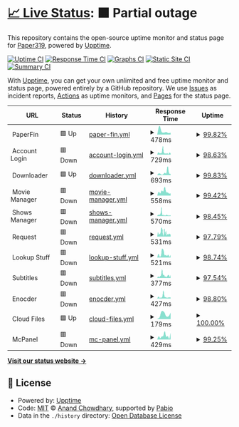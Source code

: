 # [📈 Live Status](https://Paper319.github.io/Monitor): <!--live status--> **🟧 Partial outage**

This repository contains the open-source uptime monitor and status page for [Paper319](https://Paper319.github.io/Monitor), powered by [Upptime](https://github.com/upptime/upptime).

[![Uptime CI](https://github.com/Paper319/Monitor/workflows/Uptime%20CI/badge.svg)](https://github.com/Paper319/Monitor/actions?query=workflow%3A%22Uptime+CI%22)
[![Response Time CI](https://github.com/Paper319/Monitor/workflows/Response%20Time%20CI/badge.svg)](https://github.com/Paper319/Monitor/actions?query=workflow%3A%22Response+Time+CI%22)
[![Graphs CI](https://github.com/Paper319/Monitor/workflows/Graphs%20CI/badge.svg)](https://github.com/Paper319/Monitor/actions?query=workflow%3A%22Graphs+CI%22)
[![Static Site CI](https://github.com/Paper319/Monitor/workflows/Static%20Site%20CI/badge.svg)](https://github.com/Paper319/Monitor/actions?query=workflow%3A%22Static+Site+CI%22)
[![Summary CI](https://github.com/Paper319/Monitor/workflows/Summary%20CI/badge.svg)](https://github.com/Paper319/Monitor/actions?query=workflow%3A%22Summary+CI%22)

With [Upptime](https://upptime.js.org), you can get your own unlimited and free uptime monitor and status page, powered entirely by a GitHub repository. We use [Issues](https://github.com/Paper319/Monitor/issues) as incident reports, [Actions](https://github.com/Paper319/Monitor/actions) as uptime monitors, and [Pages](https://Paper319.github.io/Monitor) for the status page.

<!--start: status pages-->
<!-- This summary is generated by Upptime (https://github.com/upptime/upptime) -->
<!-- Do not edit this manually, your changes will be overwritten -->
<!-- prettier-ignore -->
| URL | Status | History | Response Time | Uptime |
| --- | ------ | ------- | ------------- | ------ |
| <img alt="" src="https://icons.duckduckgo.com/ip3/null.ico" height="13"> PaperFin | 🟩 Up | [paper-fin.yml](https://github.com/Paper319/Monitor/commits/HEAD/history/paper-fin.yml) | <details><summary><img alt="Response time graph" src="./graphs/paper-fin/response-time-week.png" height="20"> 478ms</summary><br><a href="https://Paper319.github.io/Monitor/history/paper-fin"><img alt="Response time 478" src="https://img.shields.io/endpoint?url=https%3A%2F%2Fraw.githubusercontent.com%2FPaper319%2FMonitor%2FHEAD%2Fapi%2Fpaper-fin%2Fresponse-time.json"></a><br><a href="https://Paper319.github.io/Monitor/history/paper-fin"><img alt="24-hour response time 245" src="https://img.shields.io/endpoint?url=https%3A%2F%2Fraw.githubusercontent.com%2FPaper319%2FMonitor%2FHEAD%2Fapi%2Fpaper-fin%2Fresponse-time-day.json"></a><br><a href="https://Paper319.github.io/Monitor/history/paper-fin"><img alt="7-day response time 478" src="https://img.shields.io/endpoint?url=https%3A%2F%2Fraw.githubusercontent.com%2FPaper319%2FMonitor%2FHEAD%2Fapi%2Fpaper-fin%2Fresponse-time-week.json"></a><br><a href="https://Paper319.github.io/Monitor/history/paper-fin"><img alt="30-day response time 478" src="https://img.shields.io/endpoint?url=https%3A%2F%2Fraw.githubusercontent.com%2FPaper319%2FMonitor%2FHEAD%2Fapi%2Fpaper-fin%2Fresponse-time-month.json"></a><br><a href="https://Paper319.github.io/Monitor/history/paper-fin"><img alt="1-year response time 478" src="https://img.shields.io/endpoint?url=https%3A%2F%2Fraw.githubusercontent.com%2FPaper319%2FMonitor%2FHEAD%2Fapi%2Fpaper-fin%2Fresponse-time-year.json"></a></details> | <details><summary><a href="https://Paper319.github.io/Monitor/history/paper-fin">99.82%</a></summary><a href="https://Paper319.github.io/Monitor/history/paper-fin"><img alt="All-time uptime 99.82%" src="https://img.shields.io/endpoint?url=https%3A%2F%2Fraw.githubusercontent.com%2FPaper319%2FMonitor%2FHEAD%2Fapi%2Fpaper-fin%2Fuptime.json"></a><br><a href="https://Paper319.github.io/Monitor/history/paper-fin"><img alt="24-hour uptime 99.21%" src="https://img.shields.io/endpoint?url=https%3A%2F%2Fraw.githubusercontent.com%2FPaper319%2FMonitor%2FHEAD%2Fapi%2Fpaper-fin%2Fuptime-day.json"></a><br><a href="https://Paper319.github.io/Monitor/history/paper-fin"><img alt="7-day uptime 99.82%" src="https://img.shields.io/endpoint?url=https%3A%2F%2Fraw.githubusercontent.com%2FPaper319%2FMonitor%2FHEAD%2Fapi%2Fpaper-fin%2Fuptime-week.json"></a><br><a href="https://Paper319.github.io/Monitor/history/paper-fin"><img alt="30-day uptime 99.82%" src="https://img.shields.io/endpoint?url=https%3A%2F%2Fraw.githubusercontent.com%2FPaper319%2FMonitor%2FHEAD%2Fapi%2Fpaper-fin%2Fuptime-month.json"></a><br><a href="https://Paper319.github.io/Monitor/history/paper-fin"><img alt="1-year uptime 99.82%" src="https://img.shields.io/endpoint?url=https%3A%2F%2Fraw.githubusercontent.com%2FPaper319%2FMonitor%2FHEAD%2Fapi%2Fpaper-fin%2Fuptime-year.json"></a></details>
| <img alt="" src="https://icons.duckduckgo.com/ip3/null.ico" height="13"> Account Login | 🟥 Down | [account-login.yml](https://github.com/Paper319/Monitor/commits/HEAD/history/account-login.yml) | <details><summary><img alt="Response time graph" src="./graphs/account-login/response-time-week.png" height="20"> 729ms</summary><br><a href="https://Paper319.github.io/Monitor/history/account-login"><img alt="Response time 729" src="https://img.shields.io/endpoint?url=https%3A%2F%2Fraw.githubusercontent.com%2FPaper319%2FMonitor%2FHEAD%2Fapi%2Faccount-login%2Fresponse-time.json"></a><br><a href="https://Paper319.github.io/Monitor/history/account-login"><img alt="24-hour response time 783" src="https://img.shields.io/endpoint?url=https%3A%2F%2Fraw.githubusercontent.com%2FPaper319%2FMonitor%2FHEAD%2Fapi%2Faccount-login%2Fresponse-time-day.json"></a><br><a href="https://Paper319.github.io/Monitor/history/account-login"><img alt="7-day response time 729" src="https://img.shields.io/endpoint?url=https%3A%2F%2Fraw.githubusercontent.com%2FPaper319%2FMonitor%2FHEAD%2Fapi%2Faccount-login%2Fresponse-time-week.json"></a><br><a href="https://Paper319.github.io/Monitor/history/account-login"><img alt="30-day response time 729" src="https://img.shields.io/endpoint?url=https%3A%2F%2Fraw.githubusercontent.com%2FPaper319%2FMonitor%2FHEAD%2Fapi%2Faccount-login%2Fresponse-time-month.json"></a><br><a href="https://Paper319.github.io/Monitor/history/account-login"><img alt="1-year response time 729" src="https://img.shields.io/endpoint?url=https%3A%2F%2Fraw.githubusercontent.com%2FPaper319%2FMonitor%2FHEAD%2Fapi%2Faccount-login%2Fresponse-time-year.json"></a></details> | <details><summary><a href="https://Paper319.github.io/Monitor/history/account-login">98.63%</a></summary><a href="https://Paper319.github.io/Monitor/history/account-login"><img alt="All-time uptime 98.63%" src="https://img.shields.io/endpoint?url=https%3A%2F%2Fraw.githubusercontent.com%2FPaper319%2FMonitor%2FHEAD%2Fapi%2Faccount-login%2Fuptime.json"></a><br><a href="https://Paper319.github.io/Monitor/history/account-login"><img alt="24-hour uptime 93.95%" src="https://img.shields.io/endpoint?url=https%3A%2F%2Fraw.githubusercontent.com%2FPaper319%2FMonitor%2FHEAD%2Fapi%2Faccount-login%2Fuptime-day.json"></a><br><a href="https://Paper319.github.io/Monitor/history/account-login"><img alt="7-day uptime 98.63%" src="https://img.shields.io/endpoint?url=https%3A%2F%2Fraw.githubusercontent.com%2FPaper319%2FMonitor%2FHEAD%2Fapi%2Faccount-login%2Fuptime-week.json"></a><br><a href="https://Paper319.github.io/Monitor/history/account-login"><img alt="30-day uptime 98.63%" src="https://img.shields.io/endpoint?url=https%3A%2F%2Fraw.githubusercontent.com%2FPaper319%2FMonitor%2FHEAD%2Fapi%2Faccount-login%2Fuptime-month.json"></a><br><a href="https://Paper319.github.io/Monitor/history/account-login"><img alt="1-year uptime 98.63%" src="https://img.shields.io/endpoint?url=https%3A%2F%2Fraw.githubusercontent.com%2FPaper319%2FMonitor%2FHEAD%2Fapi%2Faccount-login%2Fuptime-year.json"></a></details>
| <img alt="" src="https://icons.duckduckgo.com/ip3/null.ico" height="13"> Downloader | 🟩 Up | [downloader.yml](https://github.com/Paper319/Monitor/commits/HEAD/history/downloader.yml) | <details><summary><img alt="Response time graph" src="./graphs/downloader/response-time-week.png" height="20"> 693ms</summary><br><a href="https://Paper319.github.io/Monitor/history/downloader"><img alt="Response time 693" src="https://img.shields.io/endpoint?url=https%3A%2F%2Fraw.githubusercontent.com%2FPaper319%2FMonitor%2FHEAD%2Fapi%2Fdownloader%2Fresponse-time.json"></a><br><a href="https://Paper319.github.io/Monitor/history/downloader"><img alt="24-hour response time 1257" src="https://img.shields.io/endpoint?url=https%3A%2F%2Fraw.githubusercontent.com%2FPaper319%2FMonitor%2FHEAD%2Fapi%2Fdownloader%2Fresponse-time-day.json"></a><br><a href="https://Paper319.github.io/Monitor/history/downloader"><img alt="7-day response time 693" src="https://img.shields.io/endpoint?url=https%3A%2F%2Fraw.githubusercontent.com%2FPaper319%2FMonitor%2FHEAD%2Fapi%2Fdownloader%2Fresponse-time-week.json"></a><br><a href="https://Paper319.github.io/Monitor/history/downloader"><img alt="30-day response time 693" src="https://img.shields.io/endpoint?url=https%3A%2F%2Fraw.githubusercontent.com%2FPaper319%2FMonitor%2FHEAD%2Fapi%2Fdownloader%2Fresponse-time-month.json"></a><br><a href="https://Paper319.github.io/Monitor/history/downloader"><img alt="1-year response time 693" src="https://img.shields.io/endpoint?url=https%3A%2F%2Fraw.githubusercontent.com%2FPaper319%2FMonitor%2FHEAD%2Fapi%2Fdownloader%2Fresponse-time-year.json"></a></details> | <details><summary><a href="https://Paper319.github.io/Monitor/history/downloader">99.83%</a></summary><a href="https://Paper319.github.io/Monitor/history/downloader"><img alt="All-time uptime 99.83%" src="https://img.shields.io/endpoint?url=https%3A%2F%2Fraw.githubusercontent.com%2FPaper319%2FMonitor%2FHEAD%2Fapi%2Fdownloader%2Fuptime.json"></a><br><a href="https://Paper319.github.io/Monitor/history/downloader"><img alt="24-hour uptime 99.23%" src="https://img.shields.io/endpoint?url=https%3A%2F%2Fraw.githubusercontent.com%2FPaper319%2FMonitor%2FHEAD%2Fapi%2Fdownloader%2Fuptime-day.json"></a><br><a href="https://Paper319.github.io/Monitor/history/downloader"><img alt="7-day uptime 99.83%" src="https://img.shields.io/endpoint?url=https%3A%2F%2Fraw.githubusercontent.com%2FPaper319%2FMonitor%2FHEAD%2Fapi%2Fdownloader%2Fuptime-week.json"></a><br><a href="https://Paper319.github.io/Monitor/history/downloader"><img alt="30-day uptime 99.83%" src="https://img.shields.io/endpoint?url=https%3A%2F%2Fraw.githubusercontent.com%2FPaper319%2FMonitor%2FHEAD%2Fapi%2Fdownloader%2Fuptime-month.json"></a><br><a href="https://Paper319.github.io/Monitor/history/downloader"><img alt="1-year uptime 99.83%" src="https://img.shields.io/endpoint?url=https%3A%2F%2Fraw.githubusercontent.com%2FPaper319%2FMonitor%2FHEAD%2Fapi%2Fdownloader%2Fuptime-year.json"></a></details>
| <img alt="" src="https://icons.duckduckgo.com/ip3/null.ico" height="13"> Movie Manager | 🟥 Down | [movie-manager.yml](https://github.com/Paper319/Monitor/commits/HEAD/history/movie-manager.yml) | <details><summary><img alt="Response time graph" src="./graphs/movie-manager/response-time-week.png" height="20"> 558ms</summary><br><a href="https://Paper319.github.io/Monitor/history/movie-manager"><img alt="Response time 558" src="https://img.shields.io/endpoint?url=https%3A%2F%2Fraw.githubusercontent.com%2FPaper319%2FMonitor%2FHEAD%2Fapi%2Fmovie-manager%2Fresponse-time.json"></a><br><a href="https://Paper319.github.io/Monitor/history/movie-manager"><img alt="24-hour response time 548" src="https://img.shields.io/endpoint?url=https%3A%2F%2Fraw.githubusercontent.com%2FPaper319%2FMonitor%2FHEAD%2Fapi%2Fmovie-manager%2Fresponse-time-day.json"></a><br><a href="https://Paper319.github.io/Monitor/history/movie-manager"><img alt="7-day response time 558" src="https://img.shields.io/endpoint?url=https%3A%2F%2Fraw.githubusercontent.com%2FPaper319%2FMonitor%2FHEAD%2Fapi%2Fmovie-manager%2Fresponse-time-week.json"></a><br><a href="https://Paper319.github.io/Monitor/history/movie-manager"><img alt="30-day response time 558" src="https://img.shields.io/endpoint?url=https%3A%2F%2Fraw.githubusercontent.com%2FPaper319%2FMonitor%2FHEAD%2Fapi%2Fmovie-manager%2Fresponse-time-month.json"></a><br><a href="https://Paper319.github.io/Monitor/history/movie-manager"><img alt="1-year response time 558" src="https://img.shields.io/endpoint?url=https%3A%2F%2Fraw.githubusercontent.com%2FPaper319%2FMonitor%2FHEAD%2Fapi%2Fmovie-manager%2Fresponse-time-year.json"></a></details> | <details><summary><a href="https://Paper319.github.io/Monitor/history/movie-manager">99.42%</a></summary><a href="https://Paper319.github.io/Monitor/history/movie-manager"><img alt="All-time uptime 99.42%" src="https://img.shields.io/endpoint?url=https%3A%2F%2Fraw.githubusercontent.com%2FPaper319%2FMonitor%2FHEAD%2Fapi%2Fmovie-manager%2Fuptime.json"></a><br><a href="https://Paper319.github.io/Monitor/history/movie-manager"><img alt="24-hour uptime 97.42%" src="https://img.shields.io/endpoint?url=https%3A%2F%2Fraw.githubusercontent.com%2FPaper319%2FMonitor%2FHEAD%2Fapi%2Fmovie-manager%2Fuptime-day.json"></a><br><a href="https://Paper319.github.io/Monitor/history/movie-manager"><img alt="7-day uptime 99.42%" src="https://img.shields.io/endpoint?url=https%3A%2F%2Fraw.githubusercontent.com%2FPaper319%2FMonitor%2FHEAD%2Fapi%2Fmovie-manager%2Fuptime-week.json"></a><br><a href="https://Paper319.github.io/Monitor/history/movie-manager"><img alt="30-day uptime 99.42%" src="https://img.shields.io/endpoint?url=https%3A%2F%2Fraw.githubusercontent.com%2FPaper319%2FMonitor%2FHEAD%2Fapi%2Fmovie-manager%2Fuptime-month.json"></a><br><a href="https://Paper319.github.io/Monitor/history/movie-manager"><img alt="1-year uptime 99.42%" src="https://img.shields.io/endpoint?url=https%3A%2F%2Fraw.githubusercontent.com%2FPaper319%2FMonitor%2FHEAD%2Fapi%2Fmovie-manager%2Fuptime-year.json"></a></details>
| <img alt="" src="https://icons.duckduckgo.com/ip3/null.ico" height="13"> Shows Manager | 🟥 Down | [shows-manager.yml](https://github.com/Paper319/Monitor/commits/HEAD/history/shows-manager.yml) | <details><summary><img alt="Response time graph" src="./graphs/shows-manager/response-time-week.png" height="20"> 570ms</summary><br><a href="https://Paper319.github.io/Monitor/history/shows-manager"><img alt="Response time 570" src="https://img.shields.io/endpoint?url=https%3A%2F%2Fraw.githubusercontent.com%2FPaper319%2FMonitor%2FHEAD%2Fapi%2Fshows-manager%2Fresponse-time.json"></a><br><a href="https://Paper319.github.io/Monitor/history/shows-manager"><img alt="24-hour response time 556" src="https://img.shields.io/endpoint?url=https%3A%2F%2Fraw.githubusercontent.com%2FPaper319%2FMonitor%2FHEAD%2Fapi%2Fshows-manager%2Fresponse-time-day.json"></a><br><a href="https://Paper319.github.io/Monitor/history/shows-manager"><img alt="7-day response time 570" src="https://img.shields.io/endpoint?url=https%3A%2F%2Fraw.githubusercontent.com%2FPaper319%2FMonitor%2FHEAD%2Fapi%2Fshows-manager%2Fresponse-time-week.json"></a><br><a href="https://Paper319.github.io/Monitor/history/shows-manager"><img alt="30-day response time 570" src="https://img.shields.io/endpoint?url=https%3A%2F%2Fraw.githubusercontent.com%2FPaper319%2FMonitor%2FHEAD%2Fapi%2Fshows-manager%2Fresponse-time-month.json"></a><br><a href="https://Paper319.github.io/Monitor/history/shows-manager"><img alt="1-year response time 570" src="https://img.shields.io/endpoint?url=https%3A%2F%2Fraw.githubusercontent.com%2FPaper319%2FMonitor%2FHEAD%2Fapi%2Fshows-manager%2Fresponse-time-year.json"></a></details> | <details><summary><a href="https://Paper319.github.io/Monitor/history/shows-manager">98.45%</a></summary><a href="https://Paper319.github.io/Monitor/history/shows-manager"><img alt="All-time uptime 98.45%" src="https://img.shields.io/endpoint?url=https%3A%2F%2Fraw.githubusercontent.com%2FPaper319%2FMonitor%2FHEAD%2Fapi%2Fshows-manager%2Fuptime.json"></a><br><a href="https://Paper319.github.io/Monitor/history/shows-manager"><img alt="24-hour uptime 93.14%" src="https://img.shields.io/endpoint?url=https%3A%2F%2Fraw.githubusercontent.com%2FPaper319%2FMonitor%2FHEAD%2Fapi%2Fshows-manager%2Fuptime-day.json"></a><br><a href="https://Paper319.github.io/Monitor/history/shows-manager"><img alt="7-day uptime 98.45%" src="https://img.shields.io/endpoint?url=https%3A%2F%2Fraw.githubusercontent.com%2FPaper319%2FMonitor%2FHEAD%2Fapi%2Fshows-manager%2Fuptime-week.json"></a><br><a href="https://Paper319.github.io/Monitor/history/shows-manager"><img alt="30-day uptime 98.45%" src="https://img.shields.io/endpoint?url=https%3A%2F%2Fraw.githubusercontent.com%2FPaper319%2FMonitor%2FHEAD%2Fapi%2Fshows-manager%2Fuptime-month.json"></a><br><a href="https://Paper319.github.io/Monitor/history/shows-manager"><img alt="1-year uptime 98.45%" src="https://img.shields.io/endpoint?url=https%3A%2F%2Fraw.githubusercontent.com%2FPaper319%2FMonitor%2FHEAD%2Fapi%2Fshows-manager%2Fuptime-year.json"></a></details>
| <img alt="" src="https://icons.duckduckgo.com/ip3/null.ico" height="13"> Request | 🟥 Down | [request.yml](https://github.com/Paper319/Monitor/commits/HEAD/history/request.yml) | <details><summary><img alt="Response time graph" src="./graphs/request/response-time-week.png" height="20"> 531ms</summary><br><a href="https://Paper319.github.io/Monitor/history/request"><img alt="Response time 531" src="https://img.shields.io/endpoint?url=https%3A%2F%2Fraw.githubusercontent.com%2FPaper319%2FMonitor%2FHEAD%2Fapi%2Frequest%2Fresponse-time.json"></a><br><a href="https://Paper319.github.io/Monitor/history/request"><img alt="24-hour response time 556" src="https://img.shields.io/endpoint?url=https%3A%2F%2Fraw.githubusercontent.com%2FPaper319%2FMonitor%2FHEAD%2Fapi%2Frequest%2Fresponse-time-day.json"></a><br><a href="https://Paper319.github.io/Monitor/history/request"><img alt="7-day response time 531" src="https://img.shields.io/endpoint?url=https%3A%2F%2Fraw.githubusercontent.com%2FPaper319%2FMonitor%2FHEAD%2Fapi%2Frequest%2Fresponse-time-week.json"></a><br><a href="https://Paper319.github.io/Monitor/history/request"><img alt="30-day response time 531" src="https://img.shields.io/endpoint?url=https%3A%2F%2Fraw.githubusercontent.com%2FPaper319%2FMonitor%2FHEAD%2Fapi%2Frequest%2Fresponse-time-month.json"></a><br><a href="https://Paper319.github.io/Monitor/history/request"><img alt="1-year response time 531" src="https://img.shields.io/endpoint?url=https%3A%2F%2Fraw.githubusercontent.com%2FPaper319%2FMonitor%2FHEAD%2Fapi%2Frequest%2Fresponse-time-year.json"></a></details> | <details><summary><a href="https://Paper319.github.io/Monitor/history/request">97.79%</a></summary><a href="https://Paper319.github.io/Monitor/history/request"><img alt="All-time uptime 97.79%" src="https://img.shields.io/endpoint?url=https%3A%2F%2Fraw.githubusercontent.com%2FPaper319%2FMonitor%2FHEAD%2Fapi%2Frequest%2Fuptime.json"></a><br><a href="https://Paper319.github.io/Monitor/history/request"><img alt="24-hour uptime 90.21%" src="https://img.shields.io/endpoint?url=https%3A%2F%2Fraw.githubusercontent.com%2FPaper319%2FMonitor%2FHEAD%2Fapi%2Frequest%2Fuptime-day.json"></a><br><a href="https://Paper319.github.io/Monitor/history/request"><img alt="7-day uptime 97.79%" src="https://img.shields.io/endpoint?url=https%3A%2F%2Fraw.githubusercontent.com%2FPaper319%2FMonitor%2FHEAD%2Fapi%2Frequest%2Fuptime-week.json"></a><br><a href="https://Paper319.github.io/Monitor/history/request"><img alt="30-day uptime 97.79%" src="https://img.shields.io/endpoint?url=https%3A%2F%2Fraw.githubusercontent.com%2FPaper319%2FMonitor%2FHEAD%2Fapi%2Frequest%2Fuptime-month.json"></a><br><a href="https://Paper319.github.io/Monitor/history/request"><img alt="1-year uptime 97.79%" src="https://img.shields.io/endpoint?url=https%3A%2F%2Fraw.githubusercontent.com%2FPaper319%2FMonitor%2FHEAD%2Fapi%2Frequest%2Fuptime-year.json"></a></details>
| <img alt="" src="https://icons.duckduckgo.com/ip3/null.ico" height="13"> Lookup Stuff | 🟥 Down | [lookup-stuff.yml](https://github.com/Paper319/Monitor/commits/HEAD/history/lookup-stuff.yml) | <details><summary><img alt="Response time graph" src="./graphs/lookup-stuff/response-time-week.png" height="20"> 521ms</summary><br><a href="https://Paper319.github.io/Monitor/history/lookup-stuff"><img alt="Response time 521" src="https://img.shields.io/endpoint?url=https%3A%2F%2Fraw.githubusercontent.com%2FPaper319%2FMonitor%2FHEAD%2Fapi%2Flookup-stuff%2Fresponse-time.json"></a><br><a href="https://Paper319.github.io/Monitor/history/lookup-stuff"><img alt="24-hour response time 450" src="https://img.shields.io/endpoint?url=https%3A%2F%2Fraw.githubusercontent.com%2FPaper319%2FMonitor%2FHEAD%2Fapi%2Flookup-stuff%2Fresponse-time-day.json"></a><br><a href="https://Paper319.github.io/Monitor/history/lookup-stuff"><img alt="7-day response time 521" src="https://img.shields.io/endpoint?url=https%3A%2F%2Fraw.githubusercontent.com%2FPaper319%2FMonitor%2FHEAD%2Fapi%2Flookup-stuff%2Fresponse-time-week.json"></a><br><a href="https://Paper319.github.io/Monitor/history/lookup-stuff"><img alt="30-day response time 521" src="https://img.shields.io/endpoint?url=https%3A%2F%2Fraw.githubusercontent.com%2FPaper319%2FMonitor%2FHEAD%2Fapi%2Flookup-stuff%2Fresponse-time-month.json"></a><br><a href="https://Paper319.github.io/Monitor/history/lookup-stuff"><img alt="1-year response time 521" src="https://img.shields.io/endpoint?url=https%3A%2F%2Fraw.githubusercontent.com%2FPaper319%2FMonitor%2FHEAD%2Fapi%2Flookup-stuff%2Fresponse-time-year.json"></a></details> | <details><summary><a href="https://Paper319.github.io/Monitor/history/lookup-stuff">98.74%</a></summary><a href="https://Paper319.github.io/Monitor/history/lookup-stuff"><img alt="All-time uptime 98.74%" src="https://img.shields.io/endpoint?url=https%3A%2F%2Fraw.githubusercontent.com%2FPaper319%2FMonitor%2FHEAD%2Fapi%2Flookup-stuff%2Fuptime.json"></a><br><a href="https://Paper319.github.io/Monitor/history/lookup-stuff"><img alt="24-hour uptime 94.41%" src="https://img.shields.io/endpoint?url=https%3A%2F%2Fraw.githubusercontent.com%2FPaper319%2FMonitor%2FHEAD%2Fapi%2Flookup-stuff%2Fuptime-day.json"></a><br><a href="https://Paper319.github.io/Monitor/history/lookup-stuff"><img alt="7-day uptime 98.74%" src="https://img.shields.io/endpoint?url=https%3A%2F%2Fraw.githubusercontent.com%2FPaper319%2FMonitor%2FHEAD%2Fapi%2Flookup-stuff%2Fuptime-week.json"></a><br><a href="https://Paper319.github.io/Monitor/history/lookup-stuff"><img alt="30-day uptime 98.74%" src="https://img.shields.io/endpoint?url=https%3A%2F%2Fraw.githubusercontent.com%2FPaper319%2FMonitor%2FHEAD%2Fapi%2Flookup-stuff%2Fuptime-month.json"></a><br><a href="https://Paper319.github.io/Monitor/history/lookup-stuff"><img alt="1-year uptime 98.74%" src="https://img.shields.io/endpoint?url=https%3A%2F%2Fraw.githubusercontent.com%2FPaper319%2FMonitor%2FHEAD%2Fapi%2Flookup-stuff%2Fuptime-year.json"></a></details>
| <img alt="" src="https://icons.duckduckgo.com/ip3/null.ico" height="13"> Subtitles | 🟥 Down | [subtitles.yml](https://github.com/Paper319/Monitor/commits/HEAD/history/subtitles.yml) | <details><summary><img alt="Response time graph" src="./graphs/subtitles/response-time-week.png" height="20"> 377ms</summary><br><a href="https://Paper319.github.io/Monitor/history/subtitles"><img alt="Response time 377" src="https://img.shields.io/endpoint?url=https%3A%2F%2Fraw.githubusercontent.com%2FPaper319%2FMonitor%2FHEAD%2Fapi%2Fsubtitles%2Fresponse-time.json"></a><br><a href="https://Paper319.github.io/Monitor/history/subtitles"><img alt="24-hour response time 425" src="https://img.shields.io/endpoint?url=https%3A%2F%2Fraw.githubusercontent.com%2FPaper319%2FMonitor%2FHEAD%2Fapi%2Fsubtitles%2Fresponse-time-day.json"></a><br><a href="https://Paper319.github.io/Monitor/history/subtitles"><img alt="7-day response time 377" src="https://img.shields.io/endpoint?url=https%3A%2F%2Fraw.githubusercontent.com%2FPaper319%2FMonitor%2FHEAD%2Fapi%2Fsubtitles%2Fresponse-time-week.json"></a><br><a href="https://Paper319.github.io/Monitor/history/subtitles"><img alt="30-day response time 377" src="https://img.shields.io/endpoint?url=https%3A%2F%2Fraw.githubusercontent.com%2FPaper319%2FMonitor%2FHEAD%2Fapi%2Fsubtitles%2Fresponse-time-month.json"></a><br><a href="https://Paper319.github.io/Monitor/history/subtitles"><img alt="1-year response time 377" src="https://img.shields.io/endpoint?url=https%3A%2F%2Fraw.githubusercontent.com%2FPaper319%2FMonitor%2FHEAD%2Fapi%2Fsubtitles%2Fresponse-time-year.json"></a></details> | <details><summary><a href="https://Paper319.github.io/Monitor/history/subtitles">97.54%</a></summary><a href="https://Paper319.github.io/Monitor/history/subtitles"><img alt="All-time uptime 97.54%" src="https://img.shields.io/endpoint?url=https%3A%2F%2Fraw.githubusercontent.com%2FPaper319%2FMonitor%2FHEAD%2Fapi%2Fsubtitles%2Fuptime.json"></a><br><a href="https://Paper319.github.io/Monitor/history/subtitles"><img alt="24-hour uptime 89.11%" src="https://img.shields.io/endpoint?url=https%3A%2F%2Fraw.githubusercontent.com%2FPaper319%2FMonitor%2FHEAD%2Fapi%2Fsubtitles%2Fuptime-day.json"></a><br><a href="https://Paper319.github.io/Monitor/history/subtitles"><img alt="7-day uptime 97.54%" src="https://img.shields.io/endpoint?url=https%3A%2F%2Fraw.githubusercontent.com%2FPaper319%2FMonitor%2FHEAD%2Fapi%2Fsubtitles%2Fuptime-week.json"></a><br><a href="https://Paper319.github.io/Monitor/history/subtitles"><img alt="30-day uptime 97.54%" src="https://img.shields.io/endpoint?url=https%3A%2F%2Fraw.githubusercontent.com%2FPaper319%2FMonitor%2FHEAD%2Fapi%2Fsubtitles%2Fuptime-month.json"></a><br><a href="https://Paper319.github.io/Monitor/history/subtitles"><img alt="1-year uptime 97.54%" src="https://img.shields.io/endpoint?url=https%3A%2F%2Fraw.githubusercontent.com%2FPaper319%2FMonitor%2FHEAD%2Fapi%2Fsubtitles%2Fuptime-year.json"></a></details>
| <img alt="" src="https://icons.duckduckgo.com/ip3/null.ico" height="13"> Enocder | 🟥 Down | [enocder.yml](https://github.com/Paper319/Monitor/commits/HEAD/history/enocder.yml) | <details><summary><img alt="Response time graph" src="./graphs/enocder/response-time-week.png" height="20"> 427ms</summary><br><a href="https://Paper319.github.io/Monitor/history/enocder"><img alt="Response time 427" src="https://img.shields.io/endpoint?url=https%3A%2F%2Fraw.githubusercontent.com%2FPaper319%2FMonitor%2FHEAD%2Fapi%2Fenocder%2Fresponse-time.json"></a><br><a href="https://Paper319.github.io/Monitor/history/enocder"><img alt="24-hour response time 501" src="https://img.shields.io/endpoint?url=https%3A%2F%2Fraw.githubusercontent.com%2FPaper319%2FMonitor%2FHEAD%2Fapi%2Fenocder%2Fresponse-time-day.json"></a><br><a href="https://Paper319.github.io/Monitor/history/enocder"><img alt="7-day response time 427" src="https://img.shields.io/endpoint?url=https%3A%2F%2Fraw.githubusercontent.com%2FPaper319%2FMonitor%2FHEAD%2Fapi%2Fenocder%2Fresponse-time-week.json"></a><br><a href="https://Paper319.github.io/Monitor/history/enocder"><img alt="30-day response time 427" src="https://img.shields.io/endpoint?url=https%3A%2F%2Fraw.githubusercontent.com%2FPaper319%2FMonitor%2FHEAD%2Fapi%2Fenocder%2Fresponse-time-month.json"></a><br><a href="https://Paper319.github.io/Monitor/history/enocder"><img alt="1-year response time 427" src="https://img.shields.io/endpoint?url=https%3A%2F%2Fraw.githubusercontent.com%2FPaper319%2FMonitor%2FHEAD%2Fapi%2Fenocder%2Fresponse-time-year.json"></a></details> | <details><summary><a href="https://Paper319.github.io/Monitor/history/enocder">98.80%</a></summary><a href="https://Paper319.github.io/Monitor/history/enocder"><img alt="All-time uptime 98.80%" src="https://img.shields.io/endpoint?url=https%3A%2F%2Fraw.githubusercontent.com%2FPaper319%2FMonitor%2FHEAD%2Fapi%2Fenocder%2Fuptime.json"></a><br><a href="https://Paper319.github.io/Monitor/history/enocder"><img alt="24-hour uptime 94.67%" src="https://img.shields.io/endpoint?url=https%3A%2F%2Fraw.githubusercontent.com%2FPaper319%2FMonitor%2FHEAD%2Fapi%2Fenocder%2Fuptime-day.json"></a><br><a href="https://Paper319.github.io/Monitor/history/enocder"><img alt="7-day uptime 98.80%" src="https://img.shields.io/endpoint?url=https%3A%2F%2Fraw.githubusercontent.com%2FPaper319%2FMonitor%2FHEAD%2Fapi%2Fenocder%2Fuptime-week.json"></a><br><a href="https://Paper319.github.io/Monitor/history/enocder"><img alt="30-day uptime 98.80%" src="https://img.shields.io/endpoint?url=https%3A%2F%2Fraw.githubusercontent.com%2FPaper319%2FMonitor%2FHEAD%2Fapi%2Fenocder%2Fuptime-month.json"></a><br><a href="https://Paper319.github.io/Monitor/history/enocder"><img alt="1-year uptime 98.80%" src="https://img.shields.io/endpoint?url=https%3A%2F%2Fraw.githubusercontent.com%2FPaper319%2FMonitor%2FHEAD%2Fapi%2Fenocder%2Fuptime-year.json"></a></details>
| <img alt="" src="https://icons.duckduckgo.com/ip3/null.ico" height="13"> Cloud Files | 🟩 Up | [cloud-files.yml](https://github.com/Paper319/Monitor/commits/HEAD/history/cloud-files.yml) | <details><summary><img alt="Response time graph" src="./graphs/cloud-files/response-time-week.png" height="20"> 179ms</summary><br><a href="https://Paper319.github.io/Monitor/history/cloud-files"><img alt="Response time 179" src="https://img.shields.io/endpoint?url=https%3A%2F%2Fraw.githubusercontent.com%2FPaper319%2FMonitor%2FHEAD%2Fapi%2Fcloud-files%2Fresponse-time.json"></a><br><a href="https://Paper319.github.io/Monitor/history/cloud-files"><img alt="24-hour response time 240" src="https://img.shields.io/endpoint?url=https%3A%2F%2Fraw.githubusercontent.com%2FPaper319%2FMonitor%2FHEAD%2Fapi%2Fcloud-files%2Fresponse-time-day.json"></a><br><a href="https://Paper319.github.io/Monitor/history/cloud-files"><img alt="7-day response time 179" src="https://img.shields.io/endpoint?url=https%3A%2F%2Fraw.githubusercontent.com%2FPaper319%2FMonitor%2FHEAD%2Fapi%2Fcloud-files%2Fresponse-time-week.json"></a><br><a href="https://Paper319.github.io/Monitor/history/cloud-files"><img alt="30-day response time 179" src="https://img.shields.io/endpoint?url=https%3A%2F%2Fraw.githubusercontent.com%2FPaper319%2FMonitor%2FHEAD%2Fapi%2Fcloud-files%2Fresponse-time-month.json"></a><br><a href="https://Paper319.github.io/Monitor/history/cloud-files"><img alt="1-year response time 179" src="https://img.shields.io/endpoint?url=https%3A%2F%2Fraw.githubusercontent.com%2FPaper319%2FMonitor%2FHEAD%2Fapi%2Fcloud-files%2Fresponse-time-year.json"></a></details> | <details><summary><a href="https://Paper319.github.io/Monitor/history/cloud-files">100.00%</a></summary><a href="https://Paper319.github.io/Monitor/history/cloud-files"><img alt="All-time uptime 100.00%" src="https://img.shields.io/endpoint?url=https%3A%2F%2Fraw.githubusercontent.com%2FPaper319%2FMonitor%2FHEAD%2Fapi%2Fcloud-files%2Fuptime.json"></a><br><a href="https://Paper319.github.io/Monitor/history/cloud-files"><img alt="24-hour uptime 100.00%" src="https://img.shields.io/endpoint?url=https%3A%2F%2Fraw.githubusercontent.com%2FPaper319%2FMonitor%2FHEAD%2Fapi%2Fcloud-files%2Fuptime-day.json"></a><br><a href="https://Paper319.github.io/Monitor/history/cloud-files"><img alt="7-day uptime 100.00%" src="https://img.shields.io/endpoint?url=https%3A%2F%2Fraw.githubusercontent.com%2FPaper319%2FMonitor%2FHEAD%2Fapi%2Fcloud-files%2Fuptime-week.json"></a><br><a href="https://Paper319.github.io/Monitor/history/cloud-files"><img alt="30-day uptime 100.00%" src="https://img.shields.io/endpoint?url=https%3A%2F%2Fraw.githubusercontent.com%2FPaper319%2FMonitor%2FHEAD%2Fapi%2Fcloud-files%2Fuptime-month.json"></a><br><a href="https://Paper319.github.io/Monitor/history/cloud-files"><img alt="1-year uptime 100.00%" src="https://img.shields.io/endpoint?url=https%3A%2F%2Fraw.githubusercontent.com%2FPaper319%2FMonitor%2FHEAD%2Fapi%2Fcloud-files%2Fuptime-year.json"></a></details>
| <img alt="" src="https://icons.duckduckgo.com/ip3/null.ico" height="13"> McPanel | 🟥 Down | [mc-panel.yml](https://github.com/Paper319/Monitor/commits/HEAD/history/mc-panel.yml) | <details><summary><img alt="Response time graph" src="./graphs/mc-panel/response-time-week.png" height="20"> 429ms</summary><br><a href="https://Paper319.github.io/Monitor/history/mc-panel"><img alt="Response time 429" src="https://img.shields.io/endpoint?url=https%3A%2F%2Fraw.githubusercontent.com%2FPaper319%2FMonitor%2FHEAD%2Fapi%2Fmc-panel%2Fresponse-time.json"></a><br><a href="https://Paper319.github.io/Monitor/history/mc-panel"><img alt="24-hour response time 478" src="https://img.shields.io/endpoint?url=https%3A%2F%2Fraw.githubusercontent.com%2FPaper319%2FMonitor%2FHEAD%2Fapi%2Fmc-panel%2Fresponse-time-day.json"></a><br><a href="https://Paper319.github.io/Monitor/history/mc-panel"><img alt="7-day response time 429" src="https://img.shields.io/endpoint?url=https%3A%2F%2Fraw.githubusercontent.com%2FPaper319%2FMonitor%2FHEAD%2Fapi%2Fmc-panel%2Fresponse-time-week.json"></a><br><a href="https://Paper319.github.io/Monitor/history/mc-panel"><img alt="30-day response time 429" src="https://img.shields.io/endpoint?url=https%3A%2F%2Fraw.githubusercontent.com%2FPaper319%2FMonitor%2FHEAD%2Fapi%2Fmc-panel%2Fresponse-time-month.json"></a><br><a href="https://Paper319.github.io/Monitor/history/mc-panel"><img alt="1-year response time 429" src="https://img.shields.io/endpoint?url=https%3A%2F%2Fraw.githubusercontent.com%2FPaper319%2FMonitor%2FHEAD%2Fapi%2Fmc-panel%2Fresponse-time-year.json"></a></details> | <details><summary><a href="https://Paper319.github.io/Monitor/history/mc-panel">99.25%</a></summary><a href="https://Paper319.github.io/Monitor/history/mc-panel"><img alt="All-time uptime 99.25%" src="https://img.shields.io/endpoint?url=https%3A%2F%2Fraw.githubusercontent.com%2FPaper319%2FMonitor%2FHEAD%2Fapi%2Fmc-panel%2Fuptime.json"></a><br><a href="https://Paper319.github.io/Monitor/history/mc-panel"><img alt="24-hour uptime 97.01%" src="https://img.shields.io/endpoint?url=https%3A%2F%2Fraw.githubusercontent.com%2FPaper319%2FMonitor%2FHEAD%2Fapi%2Fmc-panel%2Fuptime-day.json"></a><br><a href="https://Paper319.github.io/Monitor/history/mc-panel"><img alt="7-day uptime 99.25%" src="https://img.shields.io/endpoint?url=https%3A%2F%2Fraw.githubusercontent.com%2FPaper319%2FMonitor%2FHEAD%2Fapi%2Fmc-panel%2Fuptime-week.json"></a><br><a href="https://Paper319.github.io/Monitor/history/mc-panel"><img alt="30-day uptime 99.25%" src="https://img.shields.io/endpoint?url=https%3A%2F%2Fraw.githubusercontent.com%2FPaper319%2FMonitor%2FHEAD%2Fapi%2Fmc-panel%2Fuptime-month.json"></a><br><a href="https://Paper319.github.io/Monitor/history/mc-panel"><img alt="1-year uptime 99.25%" src="https://img.shields.io/endpoint?url=https%3A%2F%2Fraw.githubusercontent.com%2FPaper319%2FMonitor%2FHEAD%2Fapi%2Fmc-panel%2Fuptime-year.json"></a></details>

<!--end: status pages-->

[**Visit our status website →**](https://Paper319.github.io/Monitor)

## 📄 License

- Powered by: [Upptime](https://github.com/upptime/upptime)
- Code: [MIT](./LICENSE) © [Anand Chowdhary](https://anandchowdhary.com), supported by [Pabio](https://pabio.com)
- Data in the `./history` directory: [Open Database License](https://opendatacommons.org/licenses/odbl/1-0/)
